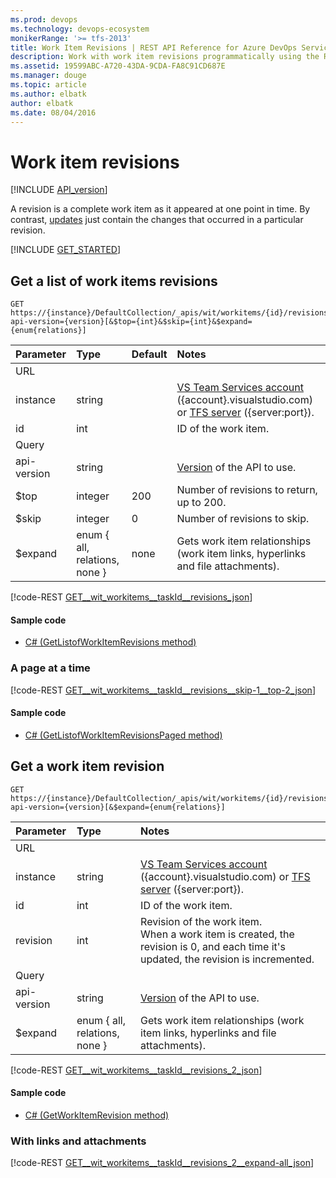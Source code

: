 ```yaml
---
ms.prod: devops
ms.technology: devops-ecosystem
monikerRange: '>= tfs-2013'
title: Work Item Revisions | REST API Reference for Azure DevOps Services and Team Foundation Server
description: Work with work item revisions programmatically using the REST APIs for Azure DevOps Services and Team Foundation Server. 
ms.assetid: 19599ABC-A720-43DA-9CDA-FA8C91CD687E
ms.manager: douge
ms.topic: article
ms.author: elbatk
author: elbatk
ms.date: 08/04/2016
---
```


# Work item revisions
[!INCLUDE [API_version](../_data/version.md)]

A revision is a complete work item as it appeared at one point in time. By contrast, [updates](./updates.md) just contain the changes that occurred in a particular revision.

[!INCLUDE [GET_STARTED](../_data/get-started.md)]

## Get a list of work items revisions

```no-highlight
GET https://{instance}/DefaultCollection/_apis/wit/workitems/{id}/revisions?api-version={version}[&$top={int}&$skip={int}&$expand={enum{relations}]
```

| Parameter | Type    | Default | Notes	
|:----------|:--------|:--------|:--------------------------------------
| URL
| instance  | string  |         | [VS Team Services account](/azure/devops/integrate/get-started/rest/basics) ({account}.visualstudio.com) or [TFS server](/azure/devops/integrate/get-started/rest/basics) ({server:port}).
| id        | int     |         | ID of the work item.
| Query
| api-version | string |        | [Version](../../concepts/rest-api-versioning.md) of the API to use.
| $top      | integer | 200     | Number of revisions to return, up to 200.
| $skip     | integer | 0       | Number of revisions to skip.
| $expand   | enum { all, relations, none }		| none    | Gets work item relationships (work item links, hyperlinks and file attachments).

[!code-REST [GET__wit_workitems__taskId__revisions_json](./_data/revisions/GET__wit_workitems__taskId__revisions.json)]

#### Sample code

* [C# (GetListofWorkItemRevisions method)](https://github.com/Microsoft/vsts-dotnet-samples/blob/master/ClientLibrary/Snippets/Microsoft.TeamServices.Samples.Client/WorkItemTracking/RevisionsSample.cs#L19)

### A page at a time

[!code-REST [GET__wit_workitems__taskId__revisions__skip-1__top-2_json](./_data/revisions/GET__wit_workitems__taskId__revisions__skip-1__top-2.json)]

#### Sample code

* [C# (GetListofWorkItemRevisionsPaged method)](https://github.com/Microsoft/vsts-dotnet-samples/blob/master/ClientLibrary/Snippets/Microsoft.TeamServices.Samples.Client/WorkItemTracking/RevisionsSample.cs#L48)

## Get a work item revision

```no-highlight
GET https://{instance}/DefaultCollection/_apis/wit/workitems/{id}/revisions/{revision}?api-version={version}[&$expand={enum{relations}]
```

| Parameter | Type    | Notes	
|:----------|:--------|:--------------------------------------
| URL
| instance  | string  | [VS Team Services account](/azure/devops/integrate/get-started/rest/basics) ({account}.visualstudio.com) or [TFS server](/azure/devops/integrate/get-started/rest/basics) ({server:port}).
| id        | int     | ID of the work item.
| revision  | int     | Revision of the work item.<br/>When a work item is created, the revision is 0, and each time it's updated, the revision is incremented.
| Query
| api-version | string | [Version](../../concepts/rest-api-versioning.md) of the API to use.
| $expand	| enum { all, relations, none }	| Gets work item relationships (work item links, hyperlinks and file attachments).

[!code-REST [GET__wit_workitems__taskId__revisions_2_json](./_data/revisions/GET__wit_workitems__taskId__revisions_2.json)]

#### Sample code

* [C# (GetWorkItemRevision method)](https://github.com/Microsoft/vsts-dotnet-samples/blob/master/ClientLibrary/Snippets/Microsoft.TeamServices.Samples.Client/WorkItemTracking/RevisionsSample.cs#L78)

###  With links and attachments

[!code-REST [GET__wit_workitems__taskId__revisions_2__expand-all_json](./_data/revisions/GET__wit_workitems__taskId__revisions_2__expand-all.json)]

